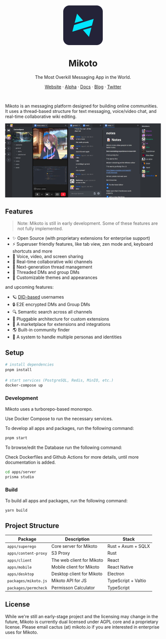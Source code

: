 <p align="center">
  <img src="./screenshots/logo.png" width="128px">
</p>

<h1 align="center">
  Mikoto
</h1>

<p align="center">The Most Overkill Messaging App in the World.</p>
<p align="center">
  <a href='https://mikoto.io'>Website</a> · 
  <a href='https://alpha.mikoto.io'>Alpha</a> ·
  <a href='https://docs.mikoto.io'>Docs</a> ·
  <a href='https://blog.mikoto.io'>Blog</a> ·
  <a href='https://twitter.com/mikotoIO'>Twitter</a>
</p>
<br>

Mikoto is an messaging platform designed for building online communities. It uses a thread-based structure for text messaging, voice/video chat, and real-time collaborative wiki editing.

<p align="center">
  <img src="./screenshots/img2.png" width="800px">
</p>

## Features

> Note: Mikoto is still in early development. Some of these features are not fully implemented.

- ✨ Open Source (with proprietary extensions for enterprise support)
- ⚡️ Superuser friendly features, like tab view, zen mode and, keyboard shortcuts and more
- 📡 Voice, video, and screen sharing
- 📝 Real-time collaborative wiki channels
- 🧵 Next-generation thread management
- 🏡 Threaded DMs and group DMs
- 🎨 Customizable themes and appearances

and upcoming features:

- 🪐 [DID-based](https://www.w3.org/TR/did-core/) usernames
- 🔒 E2E encrypted DMs and Group DMs
- 🔍 Semantic search across all channels
- 🔌 Pluggable architecture for custom extensions
- 🛒 A marketplace for extensions and integrations
- 🌎 Built-in community finder
- 🥸 A system to handle multiple personas and identities

## Setup

```sh
# install dependencies
pnpm install

# start services (PostgreSQL, Redis, MinIO, etc.)
docker-compose up
```

### Development

Mikoto uses a turborepo-based monorepo.

Use Docker Compose to run the necessary services.

To develop all apps and packages, run the following command:

```sh
pnpm start
```

To browse/edit the Database run the following command:

Check Dockerfiles and Github Actions for more details, until more documentation is added.

```sh
cd apps/server
prisma studio
```

### Build

To build all apps and packages, run the following command:

```sh
yarn build
```

## Project Structure

| Package              | Description               | Stack               |
| -------------------- | ------------------------- | ------------------- |
| `apps/superego`      | Core server for Mikoto    | Rust + Axum + SQLX  |
| `apps/content-proxy` | S3 Proxy                  | Rust                |
| `apps/client`        | The web client for Mikoto | React               |
| `apps/mobile`        | Mobile client for Mikoto  | React Native        |
| `apps/desktop`       | Desktop client for Mikoto | Electron            |
| `packages/mikoto.js` | Mikoto API for JS         | TypeScript + Valtio |
| `packages/permcheck` | Permisson Calculator      | TypeScript          |

## License

While we're still an early-stage project and the licensing may change in the future, Mikoto is currently dual licensed under AGPL core and a proprietary license. Please email cactus (at) mikoto.io if you are interested in enterprise uses for Mikoto.
